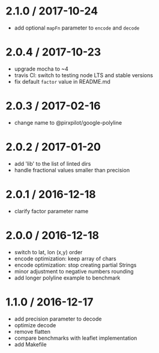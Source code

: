 
2.1.0 / 2017-10-24
==================

 * add optional `mapFn` parameter to `encode` and `decode`

2.0.4 / 2017-10-23
==================

 * upgrade mocha to ~4
 * travis CI: switch to testing node LTS and stable versions
 * fix default `factor` value in README.md

2.0.3 / 2017-02-16
==================

 * change name to @pirxpilot/google-polyline

2.0.2 / 2017-01-20
==================

 * add 'lib' to the list of linted dirs
 * handle fractional values smaller than precision

2.0.1 / 2016-12-18
==================

 * clarify factor parameter name

2.0.0 / 2016-12-18
==================

 * switch to lat, lon (x,y) order
 * encode optimization: keep array of chars
 * encode optimization: stop creating partial Strings
 * minor adjustment to negative numbers rounding
 * add longer polyline example to benchmark

1.1.0 / 2016-12-17
==================

 * add precision parameter to decode
 * optimize decode
 * remove flatten
 * compare benchmarks with leaflet implementation
 * add Makefile
